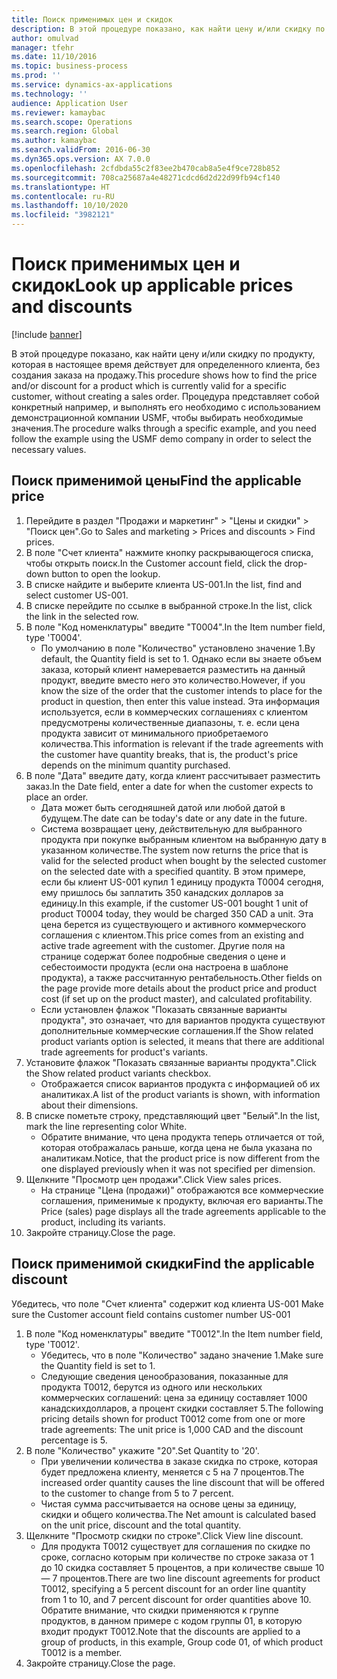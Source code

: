 ```yaml
---
title: Поиск применимых цен и скидок
description: В этой процедуре показано, как найти цену и/или скидку по продукту, которая в настоящее время действует для определенного клиента, без создания заказа на продажу.
author: omulvad
manager: tfehr
ms.date: 11/10/2016
ms.topic: business-process
ms.prod: ''
ms.service: dynamics-ax-applications
ms.technology: ''
audience: Application User
ms.reviewer: kamaybac
ms.search.scope: Operations
ms.search.region: Global
ms.author: kamaybac
ms.search.validFrom: 2016-06-30
ms.dyn365.ops.version: AX 7.0.0
ms.openlocfilehash: 2cfdbda55c2f83ee2b470cab8a5e4f9ce728b852
ms.sourcegitcommit: 708ca25687a4e48271cdcd6d2d22d99fb94cf140
ms.translationtype: HT
ms.contentlocale: ru-RU
ms.lasthandoff: 10/10/2020
ms.locfileid: "3982121"
---
```

# <a name="look-up-applicable-prices-and-discounts"></a><span data-ttu-id="1c5ab-103">Поиск применимых цен и скидок</span><span class="sxs-lookup"><span data-stu-id="1c5ab-103">Look up applicable prices and discounts</span></span>

[!include [banner](../../includes/banner.md)]

<span data-ttu-id="1c5ab-104">В этой процедуре показано, как найти цену и/или скидку по продукту, которая в настоящее время действует для определенного клиента, без создания заказа на продажу.</span><span class="sxs-lookup"><span data-stu-id="1c5ab-104">This procedure shows how to find the price and/or discount for a product which is currently valid for a specific customer, without creating a sales order.</span></span> <span data-ttu-id="1c5ab-105">Процедура представляет собой конкретный например, и выполнять его необходимо с использованием демонстрационной компании USMF, чтобы выбирать необходимые значения.</span><span class="sxs-lookup"><span data-stu-id="1c5ab-105">The procedure walks through a specific example, and you need follow the example using the USMF demo company in order to select the necessary values.</span></span>


## <a name="find-the-applicable-price"></a><span data-ttu-id="1c5ab-106">Поиск применимой цены</span><span class="sxs-lookup"><span data-stu-id="1c5ab-106">Find the applicable price</span></span>
1. <span data-ttu-id="1c5ab-107">Перейдите в раздел "Продажи и маркетинг" > "Цены и скидки" > "Поиск цен".</span><span class="sxs-lookup"><span data-stu-id="1c5ab-107">Go to Sales and marketing > Prices and discounts > Find prices.</span></span>
2. <span data-ttu-id="1c5ab-108">В поле "Счет клиента" нажмите кнопку раскрывающегося списка, чтобы открыть поиск.</span><span class="sxs-lookup"><span data-stu-id="1c5ab-108">In the Customer account field, click the drop-down button to open the lookup.</span></span>
3. <span data-ttu-id="1c5ab-109">В списке найдите и выберите клиента US-001.</span><span class="sxs-lookup"><span data-stu-id="1c5ab-109">In the list, find and select customer US-001.</span></span>
4. <span data-ttu-id="1c5ab-110">В списке перейдите по ссылке в выбранной строке.</span><span class="sxs-lookup"><span data-stu-id="1c5ab-110">In the list, click the link in the selected row.</span></span>
5. <span data-ttu-id="1c5ab-111">В поле "Код номенклатуры" введите "T0004".</span><span class="sxs-lookup"><span data-stu-id="1c5ab-111">In the Item number field, type 'T0004'.</span></span>
    * <span data-ttu-id="1c5ab-112">По умолчанию в поле "Количество" установлено значение 1.</span><span class="sxs-lookup"><span data-stu-id="1c5ab-112">By default, the Quantity field is set to 1.</span></span> <span data-ttu-id="1c5ab-113">Однако если вы знаете объем заказа, который клиент намеревается разместить на данный продукт, введите вместо него это количество.</span><span class="sxs-lookup"><span data-stu-id="1c5ab-113">However, if you know the size of the order that the customer intends to place for the product in question, then enter this value instead.</span></span> <span data-ttu-id="1c5ab-114">Эта информация используется, если в коммерческих соглашениях с клиентом предусмотрены количественные диапазоны, т. е. если цена продукта зависит от минимального приобретаемого количества.</span><span class="sxs-lookup"><span data-stu-id="1c5ab-114">This information is relevant if the trade agreements with the customer have quantity breaks, that is, the product's price depends on the minimum quantity purchased.</span></span>  
6. <span data-ttu-id="1c5ab-115">В поле "Дата" введите дату, когда клиент рассчитывает разместить заказ.</span><span class="sxs-lookup"><span data-stu-id="1c5ab-115">In the Date field, enter a date for when the customer expects to place an order.</span></span> 
    * <span data-ttu-id="1c5ab-116">Дата может быть сегодняшней датой или любой датой в будущем.</span><span class="sxs-lookup"><span data-stu-id="1c5ab-116">The date can be today's date or any date in the future.</span></span>  
    * <span data-ttu-id="1c5ab-117">Система возвращает цену, действительную для выбранного продукта при покупке выбранным клиентом на выбранную дату в указанном количестве.</span><span class="sxs-lookup"><span data-stu-id="1c5ab-117">The system now returns the price that is valid for the selected product when bought by the selected customer on the selected date with a specified quantity.</span></span> <span data-ttu-id="1c5ab-118">В этом примере, если бы клиент US-001 купил 1 единицу продукта T0004 сегодня, ему пришлось бы заплатить 350 канадских долларов за единицу.</span><span class="sxs-lookup"><span data-stu-id="1c5ab-118">In this example, if the customer US-001 bought 1 unit of product T0004 today, they would be charged 350 CAD a unit.</span></span> <span data-ttu-id="1c5ab-119">Эта цена берется из существующего и активного коммерческого соглашения с клиентом.</span><span class="sxs-lookup"><span data-stu-id="1c5ab-119">This price comes from an existing and active trade agreement with the customer.</span></span>      <span data-ttu-id="1c5ab-120">Другие поля на странице содержат более подробные сведения о цене и себестоимости продукта (если она настроена в шаблоне продукта), а также рассчитанную рентабельность.</span><span class="sxs-lookup"><span data-stu-id="1c5ab-120">Other fields on the page provide more details about the product price and product cost (if set up on the product master), and calculated profitability.</span></span>  
    * <span data-ttu-id="1c5ab-121">Если установлен флажок "Показать связанные варианты продукта", это означает, что для вариантов продукта существуют дополнительные коммерческие соглашения.</span><span class="sxs-lookup"><span data-stu-id="1c5ab-121">If the Show related product variants option is selected, it means that there are additional trade agreements for product's variants.</span></span>  
7. <span data-ttu-id="1c5ab-122">Установите флажок "Показать связанные варианты продукта".</span><span class="sxs-lookup"><span data-stu-id="1c5ab-122">Click the Show related product variants checkbox.</span></span>
    * <span data-ttu-id="1c5ab-123">Отображается список вариантов продукта с информацией об их аналитиках.</span><span class="sxs-lookup"><span data-stu-id="1c5ab-123">A list of the product variants is shown, with information about their dimensions.</span></span>  
8. <span data-ttu-id="1c5ab-124">В списке пометьте строку, представляющий цвет "Белый".</span><span class="sxs-lookup"><span data-stu-id="1c5ab-124">In the list, mark the line representing color White.</span></span>
    * <span data-ttu-id="1c5ab-125">Обратите внимание, что цена продукта теперь отличается от той, которая отображалась раньше, когда цена не была указана по аналитикам.</span><span class="sxs-lookup"><span data-stu-id="1c5ab-125">Notice, that the product price is now different from the one displayed previously when it was not specified per dimension.</span></span>  
9. <span data-ttu-id="1c5ab-126">Щелкните "Просмотр цен продажи".</span><span class="sxs-lookup"><span data-stu-id="1c5ab-126">Click View sales prices.</span></span>
    * <span data-ttu-id="1c5ab-127">На странице "Цена (продажи)" отображаются все коммерческие соглашения, применимые к продукту, включая его варианты.</span><span class="sxs-lookup"><span data-stu-id="1c5ab-127">The Price (sales) page displays all the trade agreements applicable to the product, including its variants.</span></span>  
10. <span data-ttu-id="1c5ab-128">Закройте страницу.</span><span class="sxs-lookup"><span data-stu-id="1c5ab-128">Close the page.</span></span>

## <a name="find-the-applicable-discount"></a><span data-ttu-id="1c5ab-129">Поиск применимой скидки</span><span class="sxs-lookup"><span data-stu-id="1c5ab-129">Find the applicable discount</span></span>
<span data-ttu-id="1c5ab-130">Убедитесь, что поле "Счет клиента" содержит код клиента US-001 </span><span class="sxs-lookup"><span data-stu-id="1c5ab-130">Make sure the Customer account field contains customer number US-001</span></span>   
1. <span data-ttu-id="1c5ab-131">В поле "Код номенклатуры" введите "T0012".</span><span class="sxs-lookup"><span data-stu-id="1c5ab-131">In the Item number field, type 'T0012'.</span></span>
    * <span data-ttu-id="1c5ab-132">Убедитесь, что в поле "Количество" задано значение 1.</span><span class="sxs-lookup"><span data-stu-id="1c5ab-132">Make sure the Quantity field is set to 1.</span></span>  
    * <span data-ttu-id="1c5ab-133">Следующие сведения ценообразования, показанные для продукта T0012, берутся из одного или нескольких коммерческих соглашений: цена за единицу составляет 1000 канадскихдолларов, а процент скидки составляет 5.</span><span class="sxs-lookup"><span data-stu-id="1c5ab-133">The following pricing details shown for product T0012 come from one or more trade agreements: The unit price is 1,000 CAD and the discount percentage is 5.</span></span>  
2. <span data-ttu-id="1c5ab-134">В поле "Количество" укажите "20".</span><span class="sxs-lookup"><span data-stu-id="1c5ab-134">Set Quantity to '20'.</span></span>
    * <span data-ttu-id="1c5ab-135">При увеличении количества в заказе скидка по строке, которая будет предложена клиенту, меняется с 5 на 7 процентов.</span><span class="sxs-lookup"><span data-stu-id="1c5ab-135">The increased order quantity causes the line discount that will be offered to the customer to change from 5 to 7 percent.</span></span>  
    * <span data-ttu-id="1c5ab-136">Чистая сумма рассчитывается на основе цены за единицу, скидки и общего количества.</span><span class="sxs-lookup"><span data-stu-id="1c5ab-136">The Net amount is calculated based on the unit price, discount and the total quantity.</span></span>  
3. <span data-ttu-id="1c5ab-137">Щелкните "Просмотр скидки по строке".</span><span class="sxs-lookup"><span data-stu-id="1c5ab-137">Click View line discount.</span></span>
    * <span data-ttu-id="1c5ab-138">Для продукта T0012 существует для соглашения по скидке по сроке, согласно которым при количестве по строке заказа от 1 до 10 скидка составляет 5 процентов, а при количестве свыше 10 — 7 процентов.</span><span class="sxs-lookup"><span data-stu-id="1c5ab-138">There are two line discount agreements for product T0012, specifying a 5 percent discount for an order line quantity from 1 to 10, and 7 percent discount for order quantities above 10.</span></span> <span data-ttu-id="1c5ab-139">Обратите внимание, что скидки применяются к группе продуктов, в данном примере с кодом группы 01, в которую входит продукт T0012.</span><span class="sxs-lookup"><span data-stu-id="1c5ab-139">Note that the discounts are applied to a group of products, in this example, Group code 01, of which product T0012 is a member.</span></span>  
4. <span data-ttu-id="1c5ab-140">Закройте страницу.</span><span class="sxs-lookup"><span data-stu-id="1c5ab-140">Close the page.</span></span>

